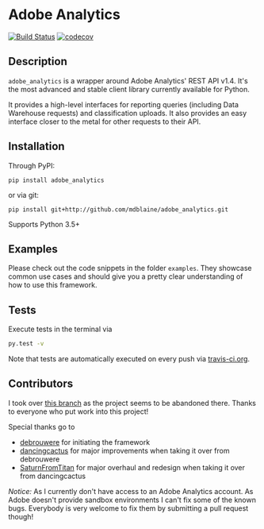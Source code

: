 # Adobe Analytics
[![Build Status](https://travis-ci.org/SaturnFromTitan/adobe_analytics.svg?branch=master)](https://travis-ci.org/SaturnFromTitan/adobe_analytics)
[![codecov](https://codecov.io/gh/SaturnFromTitan/adobe_analytics/branch/master/graph/badge.svg)](https://codecov.io/gh/SaturnFromTitan/adobe_analytics)

## Description
`adobe_analytics` is a wrapper around Adobe Analytics' REST API v1.4. It's the most
advanced and stable client library currently available for Python.

It provides a high-level interfaces for reporting queries (including Data Warehouse
requests) and classification uploads. It also provides an easy interface closer to
the metal for other requests to their API.

## Installation
Through PyPI:

    pip install adobe_analytics

or via git:

    pip install git+http://github.com/mdblaine/adobe_analytics.git

Supports Python 3.5+

## Examples
Please check out the code snippets in the folder `examples`. They showcase common use
cases and should give you a pretty clear understanding of how to use this framework.

## Tests
Execute tests in the terminal via
```bash
py.test -v
```

Note that tests are automatically executed on every push via [travis-ci.org](travis-ci.org).

## Contributors
I took over [this branch](https://github.com/SaturnFromTitan/adobe_analytics) as the project seems to be
abandoned there. Thanks to everyone who put work into this project!

Special thanks go to
- [debrouwere](https://github.com/debrouwere) for initiating the framework
- [dancingcactus](https://github.com/dancingcactus) for major improvements when taking it over from debrouwere
- [SaturnFromTitan](https://github.com/SaturnFromTitan/adobe_analytics) for major overhaul and redesign when taking it over from dancingcactus

*Notice:* As I currently don't have access to an Adobe Analytics account. As Adobe doesn't provide sandbox environments I can't fix some of the known bugs. Everybody is very welcome to fix them by submitting a pull request though!  
